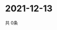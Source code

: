 # 2021-12-13
  共 0条

  <!-- BEGIN -->
  <!-- 最后更新时间Mon Dec 13 2021 21:02:54 GMT+0000 (Coordinated Universal Time) -->
  
  <!-- END -->
  
  